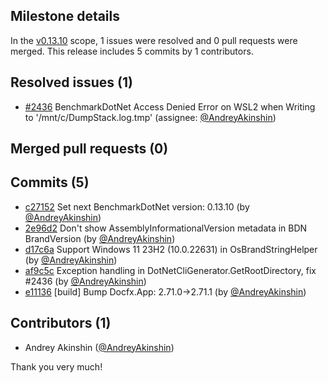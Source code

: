 ## Milestone details

In the [v0.13.10](https://github.com/dotnet/BenchmarkDotNet/issues?q=milestone:v0.13.10) scope, 
1 issues were resolved and 0 pull requests were merged.
This release includes 5 commits by 1 contributors.

## Resolved issues (1)

* [#2436](https://github.com/dotnet/BenchmarkDotNet/issues/2436) BenchmarkDotNet Access Denied Error on WSL2 when Writing to '/mnt/c/DumpStack.log.tmp' (assignee: [@AndreyAkinshin](https://github.com/AndreyAkinshin))

## Merged pull requests (0)


## Commits (5)

* [c27152](https://github.com/dotnet/BenchmarkDotNet/commit/c27152b9d7b6391501abcf7e8edcb2804999622f) Set next BenchmarkDotNet version: 0.13.10 (by [@AndreyAkinshin](https://github.com/AndreyAkinshin))
* [2e96d2](https://github.com/dotnet/BenchmarkDotNet/commit/2e96d29453a804cfc1b92fffeea94c866522167a) Don't show AssemblyInformationalVersion metadata in BDN BrandVersion (by [@AndreyAkinshin](https://github.com/AndreyAkinshin))
* [d17c6a](https://github.com/dotnet/BenchmarkDotNet/commit/d17c6ad0bd8ac15d83ced0a7522de7dd51526ad4) Support Windows 11 23H2 (10.0.22631) in OsBrandStringHelper (by [@AndreyAkinshin](https://github.com/AndreyAkinshin))
* [af9c5c](https://github.com/dotnet/BenchmarkDotNet/commit/af9c5c6013b4e661cda0ff8fed40a50ae62d5a74) Exception handling in DotNetCliGenerator.GetRootDirectory, fix #2436 (by [@AndreyAkinshin](https://github.com/AndreyAkinshin))
* [e11136](https://github.com/dotnet/BenchmarkDotNet/commit/e11136897bdf26c004076bcbe812bb4ae60f8859) [build] Bump Docfx.App: 2.71.0->2.71.1 (by [@AndreyAkinshin](https://github.com/AndreyAkinshin))

## Contributors (1)

* Andrey Akinshin ([@AndreyAkinshin](https://github.com/AndreyAkinshin))

Thank you very much!

